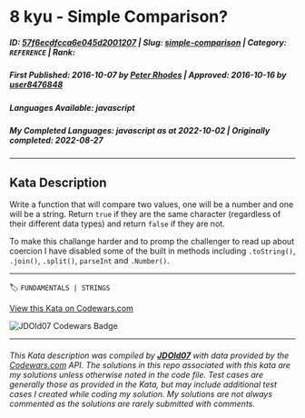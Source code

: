 # 8 kyu - Simple Comparison? 

##### **ID**: [57f6ecdfcca6e045d2001207](https://www.codewars.com/kata/57f6ecdfcca6e045d2001207) | **Slug**: [simple-comparison](https://www.codewars.com/kata/57f6ecdfcca6e045d2001207) | **Category**: `REFERENCE` | **Rank**: <span style="color:white">8 kyu</span>

##### **First Published**: 2016-10-07 ***by*** [Peter Rhodes](https://www.codewars.com/users/Peter%20Rhodes) | **Approved**: 2016-10-16 ***by*** [user8476848](https://www.codewars.com/users/user8476848)

##### **Languages Available**: javascript

##### **My Completed Languages**: javascript ***as at*** 2022-10-02 | **Originally completed**: 2022-08-27

---

## Kata Description


Write a function that will compare two values, one will be a number and one will be a string. Return ```true``` if they are the same character (regardless of their different data types) and return ```false``` if they are not.



To make this challange harder and to promp the challenger to read up about coercion I have disabled some of the built in methods including ```.toString()```, ```.join()```, ```.split()```, ```parseInt``` and ```.Number()```.

---


🏷 `FUNDAMENTALS | STRINGS`


[View this Kata on Codewars.com](https://www.codewars.com/kata/57f6ecdfcca6e045d2001207)

![](https://www.codewars.com/users/jdold07/badges/large "JDOld07 Codewars Badge")

---

###### *This Kata description was compiled by [**JDOld07**](https://tpstech.dev) with data provided by the [Codewars.com](https://www.codewars.com) API.  The solutions in this repo associated with this kata are my solutions unless otherwise noted in the code file.  Test cases are generally those as provided in the Kata, but may include additional test cases I created while coding my solution.  My solutions are not always commented as the solutions are rarely submitted with comments.*
